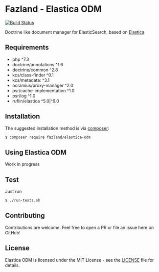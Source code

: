 Fazland - Elastica ODM
=============================
[![Build Status](https://travis-ci.org/fazland/elastica-odm.svg?branch=master)](https://travis-ci.org/fazland/elastica-odm)

Doctrine like document manager for ElasticSearch, based on [Elastica](https://www.github.com/ruflin/elastica)

Requirements
------------
- php ^7.3
- doctrine/annotations ^1.6
- doctrine/common ^2.8
- kcs/class-finder ^0.1
- kcs/metadata: ^3.1
- ocramius/proxy-manager ^2.0
- psr/cache-implementation ^1.0
- psr/log ^1.0
- ruflin/elastica ^5.0|^6.0

Installation
------------
The suggested installation method is via [composer](https://getcomposer.org/):

```sh
$ composer require fazland/elastica-odm
```

Using Elastica ODM
------------------

Work in progress

Test
----
Just run
```sh
$ ./run-tests.sh
```

Contributing
------------
Contributions are welcome. Feel free to open a PR or file an issue here on GitHub!

License
-------
Elastica ODM is licensed under the MIT License - see the [LICENSE](https://github.com/fazland/elastica-odm/blob/master/LICENSE) file for details.

